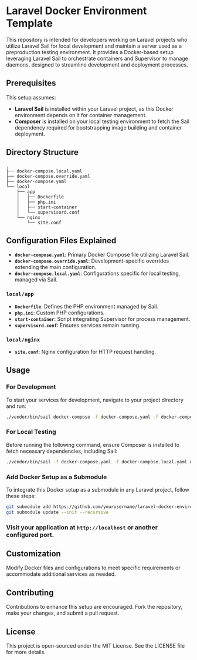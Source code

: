
# Laravel Docker Environment Template

This repository is intended for developers working on Laravel projects who utilize Laravel Sail for local development and maintain a server used as a preproduction testing environment. It provides a Docker-based setup leveraging Laravel Sail to orchestrate containers and Supervisor to manage daemons, designed to streamline development and deployment processes.

## Prerequisites

This setup assumes:
- **Laravel Sail** is installed within your Laravel project, as this Docker environment depends on it for container management.
- **Composer** is installed on your local testing environment to fetch the Sail dependency required for bootstrapping image building and container deployment.

## Directory Structure

```
.
├── docker-compose.local.yaml
├── docker-compose.override.yaml
├── docker-compose.yaml
└── local
    ├── app
    │   ├── Dockerfile
    │   ├── php.ini
    │   ├── start-container
    │   └── supervisord.conf
    └── nginx
        └── site.conf
```

## Configuration Files Explained

- **`docker-compose.yaml`**: Primary Docker Compose file utilizing Laravel Sail.
- **`docker-compose.override.yaml`**: Development-specific overrides extending the main configuration.
- **`docker-compose.local.yaml`**: Configurations specific for local testing, managed via Sail.

### `local/app`
- **`Dockerfile`**: Defines the PHP environment managed by Sail.
- **`php.ini`**: Custom PHP configurations.
- **`start-container`**: Script integrating Supervisor for process management.
- **`supervisord.conf`**: Ensures services remain running.

### `local/nginx`
- **`site.conf`**: Nginx configuration for HTTP request handling.

## Usage

### For Development

To start your services for development, navigate to your project directory and run:

```bash
./vendor/bin/sail docker-compose -f docker-compose.yaml -f docker-compose.override.yaml up --build -d
```

### For Local Testing

Before running the following command, ensure Composer is installed to fetch necessary dependencies, including Sail:

```bash
./vendor/bin/sail -f docker-compose.yaml -f docker-compose.local.yaml up --build -d
```

### Add Docker Setup as a Submodule

To integrate this Docker setup as a submodule in any Laravel project, follow these steps:

```bash
git submodule add https://github.com/yourusername/laravel-docker-environment.git docker
git submodule update --init --recursive
```

### Visit your application at `http://localhost` or another configured port.

## Customization

Modify Docker files and configurations to meet specific requirements or accommodate additional services as needed.

## Contributing

Contributions to enhance this setup are encouraged. Fork the repository, make your changes, and submit a pull request.

## License

This project is open-sourced under the MIT License. See the LICENSE file for more details.
